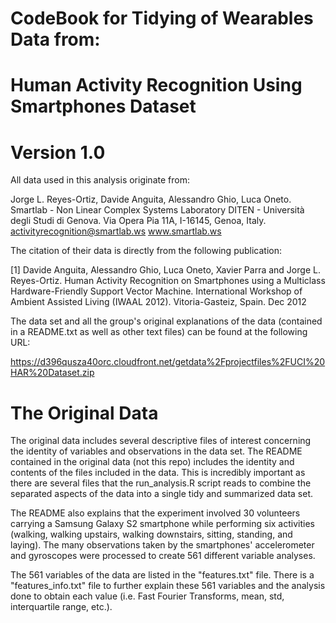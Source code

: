 # CodeBook for Tidying of Wearables Data from:
# Human Activity Recognition Using Smartphones Dataset
# Version 1.0


All data used in this analysis originate from:

Jorge L. Reyes-Ortiz, Davide Anguita, Alessandro Ghio, Luca Oneto.
Smartlab - Non Linear Complex Systems Laboratory
DITEN - Università degli Studi di Genova.
Via Opera Pia 11A, I-16145, Genoa, Italy.
activityrecognition@smartlab.ws
www.smartlab.ws

The citation of their data is directly from the following publication:

[1] Davide Anguita, Alessandro Ghio, Luca Oneto, Xavier Parra and Jorge L. Reyes-Ortiz. Human Activity Recognition on Smartphones using a Multiclass Hardware-Friendly Support Vector Machine. International Workshop of Ambient Assisted Living (IWAAL 2012). Vitoria-Gasteiz, Spain. Dec 2012


The data set and all the group's original explanations of the data (contained in a README.txt as well as other text files) can be found at the following URL:

https://d396qusza40orc.cloudfront.net/getdata%2Fprojectfiles%2FUCI%20HAR%20Dataset.zip

# The Original Data

The original data includes several descriptive files of interest concerning the identity of variables and observations in the data set.  The README contained in the original data (not this repo) includes the identity and contents of the files included in the data.  This is incredibly important as there are several files that the run_analysis.R script reads to combine the separated aspects of the data into a single tidy and summarized data set.  

The README also explains that the experiment involved 30 volunteers carrying a Samsung Galaxy S2 smartphone while performing six activities (walking, walking upstairs, walking downstairs, sitting, standing, and laying).  The many observations taken by the smartphones' accelerometer and gyroscopes were processed to create 561 different variable analyses.  

The 561 variables of the data are listed in the "features.txt" file. There is a "features_info.txt" file to further explain these 561 variables and the analysis done to obtain each value (i.e. Fast Fourier Transforms, mean, std, interquartile range, etc.).
